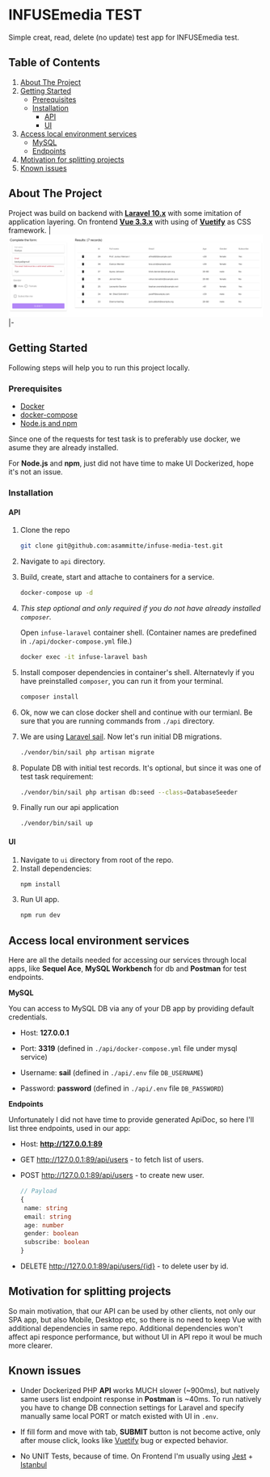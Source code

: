 # INFUSEmedia TEST

Simple creat, read, delete (no update) test app for INFUSEmedia test.

<!-- TABLE OF CONTENTS -->
## Table of Contents
<ol>
 <li>
  <a href="#about-the-project">About The Project</a>
 </li>
 <li>
  <a href="#getting-started">Getting Started</a>
  <ul>
   <li><a href="#prerequisites">Prerequisites</a></li>
   <li>
    <a href="#installation">Installation</a>
    <ul>
     <li><a href="#api">API</a></li>
     <li><a href="#ui">UI</a></li>
    </ul>
   </li>
  </ul>
  <li>
   <a href="#access-local-environment-services">Access local environment services</a>
   <ul>
    <li><a href="#mysql">MySQL</a></li>
    <li><a href="#endpoints">Endpoints</a></li>
   </ul>
  </li>
 </li>
 <li><a href="#motivation-for-splitting-projects">Motivation for splitting projects</a></li>
 <li><a href="#known-issues">Known issues</a></li>
</ol>

## About The Project

Project was build on backend with **[Laravel 10.x](https://laravel.com/)** with some imitation of application layering. On frontend **[Vue 3.3.x](https://vuejs.org/)** with using of **[Vuetify](https://vuetifyjs.com/en/)** as CSS framework.
|![INFUSEmedia test screenshot](example.png?raw=true "App screenshot")
|-

<!-- GETTING STARTED -->
## Getting Started

Following steps will help you to run this project locally.

### Prerequisites
* [Docker](https://docs.docker.com/engine/install/)
* [docker-compose](https://docs.docker.com/compose/install/)
* [Node.js and npm](https://docs.npmjs.com/downloading-and-installing-node-js-and-npm)

Since one of the requests for test task is to preferably use docker, we asume they are already installed.

For **Node.js** and **npm**, just did not have time to make UI Dockerized, hope it's not an issue.

### Installation

#### API
1. Clone the repo
   ```sh
   git clone git@github.com:asammitte/infuse-media-test.git
   ```
2. Navigate to `api` directory.
3. Build, create, start and attache to containers for a service.
   ```sh
   docker-compose up -d
   ```
4. _This step optional and only required if you do not have already installed `composer`._

   Open `infuse-laravel` container shell. (Container names are predefined in `./api/docker-compose.yml` file.)
   ```sh
   docker exec -it infuse-laravel bash
   ```
5. Install composer dependencies in container's shell. Alternatevly if you have preinstalled `composer`, you can run it from your terminal.
   ```sh
   composer install
   ```
6. Ok, now we can close docker shell and continue with our termianl. Be sure that you are running commands from `./api` directory.
7. We are using [Laravel sail](https://laravel.com/docs/10.x/sail). Now let's run initial DB migrations.
   ```sh
   ./vendor/bin/sail php artisan migrate
   ```
8. Populate DB with initial test records. It's optional, but since it was one of test task requirement:
   ```sh
   ./vendor/bin/sail php artisan db:seed --class=DatabaseSeeder
   ```
9. Finally run our api application
   ```sh
   ./vendor/bin/sail up
   ```

#### UI

1. Navigate to `ui` directory from root of the repo.
2. Install dependencies:
   ```sh
   npm install
   ```
3. Run UI app.
   ```sh
   npm run dev
   ```

## Access local environment services

Here are all the details needed for accessing our services through local apps, like **Sequel Ace**, **MySQL Workbench** for db and **Postman** for test endpoints.

**MySQL**

You can access to MySQL DB via any of your DB app by providing default credentials.

* Host: **127.0.0.1**

* Port: **3319** (defined in `./api/docker-compose.yml` file under mysql service)

* Username: **sail** (defined in `./api/.env` file `DB_USERNAME`)

* Password: **password** (defined in `./api/.env` file `DB_PASSWORD`)

**Endpoints**

Unfortunately I did not have time to provide generated ApiDoc, so here I'll list three endpoints, used in our app:

* Host: **http://127.0.0.1:89**

- GET http://127.0.0.1:89/api/users - to fetch list of users.

- POST http://127.0.0.1:89/api/users - to create new user.
  ```ts
  // Payload
  {
   name: string
   email: string
   age: number
   gender: boolean
   subscribe: boolean
  }
  ```

- DELETE http://127.0.0.1:89/api/users/{id} - to delete user by id.

## Motivation for splitting projects

So main motivation, that our API can be used by other clients, not only our SPA app, but also Mobile, Desktop etc, so there is no need to keep Vue with additional dependencies in same repo. Additional dependencies won't affect api responce performance, but without UI in API repo it woul be much more clearer.

## Known issues

- Under Dockerized PHP **API** works MUCH slower (~900ms), but natively same users list endpoint response in **Postman** is ~40ms. To run natively you have to change DB connection settings for Laravel and specify manually same local PORT or match existed with UI in `.env`.

- If fill form and move with tab, **SUBMIT** button is not become active, only after mouse click, looks like [Vuetify](https://vuetifyjs.com/en/) bug or expected behavior.

- No UNIT Tests, because of time. On Frontend I'm usually using [Jest](https://jestjs.io/) + [Istanbul](https://istanbul.js.org/)
